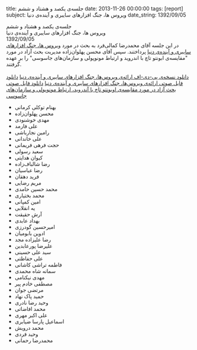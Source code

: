 title: جلسه‌ی یکصد و هشتاد و ششم
date: 2013-11-26 00:00:00
tags: [report]
subject:  ویروس ها، جنگ افزارهای سایبری و آینده‌ی دنیا
date_string: 1392/09/05


<div class="title">
جلسه‌ی یکصد و هشتاد و ششم
</div>

<div class="subject">
 ویروس ها، جنگ افزارهای سایبری و آینده‌ی دنیا
</div>

<div class="date">
1392/09/05
</div>

<div class="body">
در این جلسه آقای محمدرضا کمالی‌فرد به بحث در مورد  <a href="http;//www.ted.com/talks/mikko_hypponen_how_the_nsa_betrayed_the_world_s_trust_time_to_act.html">ویروس ها، جنگ افزارهای سایبری و آینده‌ی دنیا</a> پرداختند. سپس آقای محسن پهلوان‌زاده مدیریت بحث آزاد در مورد "مقایسه‌ی ابونتو تاچ با اندروید و ارتباط مونوپولی و سازمان‌های جاسوسی" را بر عهده گرفتند.<br><br>
<a href="/presentations/92_09_05_viruses.pdf" class="attachment">دانلود نسخه‌ی پی-دی-اف ارائه‌ی ویروس‌ها، جنگ‌ افزارهای سایبری و آینده‌ی دنیا</a>
<a href="/audios/92_09_05_viruses.ogg" class="attachment">دانلود فایل صوتی ارائه‌ی ویروس‌ها، جنگ افزارهای سایبری و آینده‌ی دنیا</a>
<a href="/audios/92_09_05_interactive.ogg" class="attachment">دانلود فایل صوتی بحث آزاد در مورد مقایسه‌ی اوبونتو تاچ با آندروید، ارتباط مونوپولی و سازمان‌های جاسوسی</a>

<ul class="members bullet">
<li>بهنام توکلی کرمانی</li>
<li>محسن پهلوان‌زاده</li>
<li>مهدی خوشنودی</li>
<li>علی فارمد</li>
<li>رامین نجارباشی</li>
<li>علی خاندانی</li>
<li>حجت فرهی فریمانی</li>
<li>سعید رسولی</li>
<li>کیوان هدایتی</li>
<li>رضا شالباف‌زاده</li>
<li>رضا عباسیان</li>
<li>فرید دهقان</li>
<li>مریم رضایی</li>
<li>محمد حسین حامدی</li>
<li>محمد بختیاری</li>
<li>امین کمپانی</li>
<li>یه انقلابی</li>
<li>آرش حقیقت</li>
<li>بهداد عابدی</li>
<li>امیرحسین گودرزی</li>
<li>ادوین بابومیان</li>
<li>رضا علیزاده مجد</li>
<li>علیرضا پورعابدین</li>
<li>سید علی حسینی</li>
<li>علی حفاظتی</li>
<li>فاطمه تراشی کاشانی</li>
<li>سمانه شاه محمدی</li>
<li>مهدی نیکنامی</li>
<li>مصطفی خادم پیر</li>
<li>مرتضی جوان</li>
<li>حمید پاک نهاد</li>
<li>وحید رضا نادری</li>
<li>محمد افاضاتی</li>
<li>علی اکبر مهری</li>
<li>اسماعیل پارسا ضیابری</li>
<li>محمد درویش</li>
<li>وحید فردی</li>
<li>محمدرضا رحمانی</li>
</ul>

<br />
</div>

